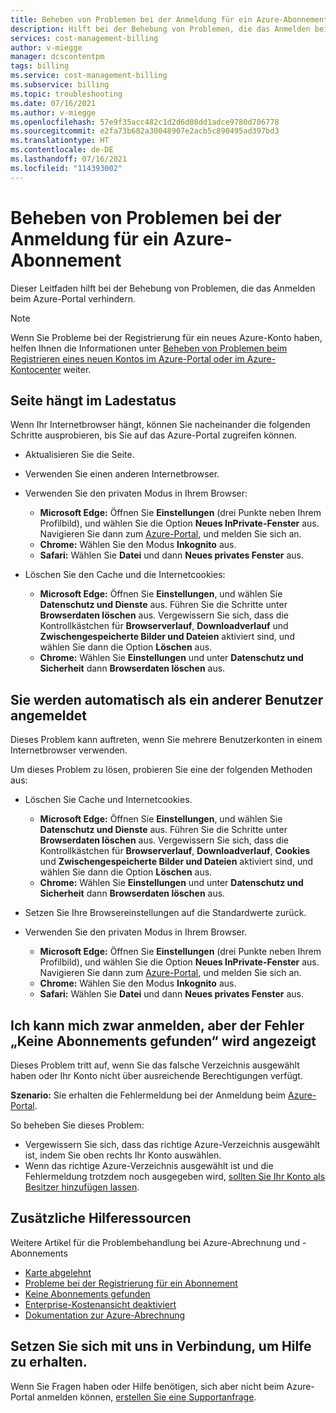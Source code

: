 ```yaml
---
title: Beheben von Problemen bei der Anmeldung für ein Azure-Abonnement
description: Hilft bei der Behebung von Problemen, die das Anmelden beim Azure-Portal verhindern.
services: cost-management-billing
author: v-miegge
manager: dcscontentpm
tags: billing
ms.service: cost-management-billing
ms.subservice: billing
ms.topic: troubleshooting
ms.date: 07/16/2021
ms.author: v-miegge
ms.openlocfilehash: 57e9f35acc482c1d2d6d08dd1adce9780d706778
ms.sourcegitcommit: e2fa73b682a30048907e2acb5c890495ad397bd3
ms.translationtype: HT
ms.contentlocale: de-DE
ms.lasthandoff: 07/16/2021
ms.locfileid: "114393002"
---
```

# <a name="troubleshoot-azure-subscription-sign-in-issues"></a>Beheben von Problemen bei der Anmeldung für ein Azure-Abonnement

Dieser Leitfaden hilft bei der Behebung von Problemen, die das Anmelden beim Azure-Portal verhindern.

> [!NOTE]
> Wenn Sie Probleme bei der Registrierung für ein neues Azure-Konto haben, helfen Ihnen die Informationen unter [Beheben von Problemen beim Registrieren eines neuen Kontos im Azure-Portal oder im Azure-Kontocenter](./troubleshoot-azure-sign-up.md) weiter.

## <a name="page-hangs-in-the-loading-status"></a>Seite hängt im Ladestatus

Wenn Ihr Internetbrowser hängt, können Sie nacheinander die folgenden Schritte ausprobieren, bis Sie auf das Azure-Portal zugreifen können.

- Aktualisieren Sie die Seite.
- Verwenden Sie einen anderen Internetbrowser.
- Verwenden Sie den privaten Modus in Ihrem Browser:

   - **Microsoft Edge:** Öffnen Sie **Einstellungen** (drei Punkte neben Ihrem Profilbild), und wählen Sie die Option **Neues InPrivate-Fenster** aus. Navigieren Sie dann zum [Azure-Portal](https://portal.azure.com/), und melden Sie sich an. 
   - **Chrome:** Wählen Sie den Modus **Inkognito** aus.
   - **Safari:** Wählen Sie **Datei** und dann **Neues privates Fenster** aus.

- Löschen Sie den Cache und die Internetcookies:

   - **Microsoft Edge:** Öffnen Sie **Einstellungen**, und wählen Sie **Datenschutz und Dienste** aus. Führen Sie die Schritte unter **Browserdaten löschen** aus. Vergewissern Sie sich, dass die Kontrollkästchen für **Browserverlauf**, **Downloadverlauf** und **Zwischengespeicherte Bilder und Dateien** aktiviert sind, und wählen Sie dann die Option **Löschen** aus.
   - **Chrome:** Wählen Sie **Einstellungen** und unter **Datenschutz und Sicherheit** dann **Browserdaten löschen** aus.

## <a name="you-are-automatically-signed-in-as-a-different-user"></a>Sie werden automatisch als ein anderer Benutzer angemeldet

Dieses Problem kann auftreten, wenn Sie mehrere Benutzerkonten in einem Internetbrowser verwenden.

Um dieses Problem zu lösen, probieren Sie eine der folgenden Methoden aus:

- Löschen Sie Cache und Internetcookies.

   - **Microsoft Edge:** Öffnen Sie **Einstellungen**, und wählen Sie **Datenschutz und Dienste** aus. Führen Sie die Schritte unter **Browserdaten löschen** aus. Vergewissern Sie sich, dass die Kontrollkästchen für **Browserverlauf**, **Downloadverlauf**, **Cookies** und **Zwischengespeicherte Bilder und Dateien** aktiviert sind, und wählen Sie dann die Option **Löschen** aus.
   - **Chrome:** Wählen Sie **Einstellungen** und unter **Datenschutz und Sicherheit** dann **Browserdaten löschen** aus.
- Setzen Sie Ihre Browsereinstellungen auf die Standardwerte zurück.
- Verwenden Sie den privaten Modus in Ihrem Browser. 
   - **Microsoft Edge:** Öffnen Sie **Einstellungen** (drei Punkte neben Ihrem Profilbild), und wählen Sie die Option **Neues InPrivate-Fenster** aus. Navigieren Sie dann zum [Azure-Portal](https://portal.azure.com/), und melden Sie sich an. 
   - **Chrome:** Wählen Sie den Modus **Inkognito** aus.
   - **Safari:** Wählen Sie **Datei** und dann **Neues privates Fenster** aus.

## <a name="i-can-sign-in-but-i-see-the-error-no-subscriptions-found"></a>Ich kann mich zwar anmelden, aber der Fehler „Keine Abonnements gefunden“ wird angezeigt

Dieses Problem tritt auf, wenn Sie das falsche Verzeichnis ausgewählt haben oder Ihr Konto nicht über ausreichende Berechtigungen verfügt.

**Szenario:** Sie erhalten die Fehlermeldung bei der Anmeldung beim [Azure-Portal](https://portal.azure.com/).

So beheben Sie dieses Problem:

- Vergewissern Sie sich, dass das richtige Azure-Verzeichnis ausgewählt ist, indem Sie oben rechts Ihr Konto auswählen.
- Wenn das richtige Azure-Verzeichnis ausgewählt ist und die Fehlermeldung trotzdem noch ausgegeben wird, [sollten Sie Ihr Konto als Besitzer hinzufügen lassen](./add-change-subscription-administrator.md).

## <a name="additional-help-resources"></a>Zusätzliche Hilferessourcen

Weitere Artikel für die Problembehandlung bei Azure-Abrechnung und -Abonnements

- [Karte abgelehnt](./troubleshoot-declined-card.md)
- [Probleme bei der Registrierung für ein Abonnement](./troubleshoot-azure-sign-up.md)
- [Keine Abonnements gefunden](./no-subscriptions-found.md)
- [Enterprise-Kostenansicht deaktiviert](./enterprise-mgmt-grp-troubleshoot-cost-view.md)
- [Dokumentation zur Azure-Abrechnung](../index.yml)

## <a name="contact-us-for-help"></a>Setzen Sie sich mit uns in Verbindung, um Hilfe zu erhalten.

Wenn Sie Fragen haben oder Hilfe benötigen, sich aber nicht beim Azure-Portal anmelden können, [erstellen Sie eine Supportanfrage](https://support.microsoft.com/oas/?prid=15470).